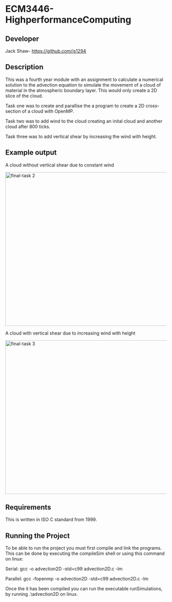 # ECM3446-HighperformanceComputing

Developer
-----------
Jack Shaw- https://github.com/js1294

Description
-----------
This was a fourth year module with an assignment to calculate a numerical solution to the advection equation to simulate the movement of a cloud of material in the atmospheric boundary layer.
This would only create a 2D slice of the cloud.

Task one was to create and parallise the a program to create a 2D cross-section of a cloud with OpenMP.

Task two was to add wind to the cloud creating an inital cloud and another cloud after 800 ticks.

Task three was to add vertical shear by increasing the wind with height.

Example output
-----------

A cloud without vertical shear due to constant wind

<img width="640" height="480" alt="final-task 2" src="https://github.com/user-attachments/assets/3c207249-a928-48d2-8190-013d58e87eb8" />

A cloud with vertical shear due to increasing wind with height

<img width="640" height="480" alt="final-task 3" src="https://github.com/user-attachments/assets/c0f3a90d-af8a-49c6-b524-01978335d2f5" />

Requirements
-----------
This is written in ISO C standard from 1999.

Running the Project
-----------
To be able to run the project you must first compile and link the programs.
This can be done by executing the compileSim shell or using this command on linux:

Serial: gcc -o advection2D -std=c99 advection2D.c -lm

Parallel: gcc -fopenmp -o advection2D -std=c99 advection2D.c -lm

Once the it has been compiled you can run the executable runSimulations, by running .\advection2D on linux.
